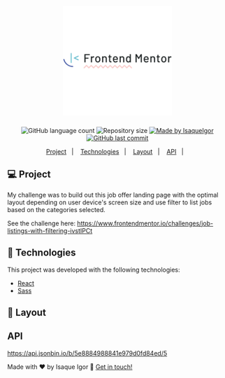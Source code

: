 <h1 align="center">
    <img alt="FrontendM" title="#FM" src=".github/logo.png" width="250px" />
</h1>
<p align="center">
  <img alt="GitHub language count" src="https://img.shields.io/github/languages/count/IsaqueIgor/Job-Listing-App?color=%2304D361">

  <img alt="Repository size" src="https://img.shields.io/github/repo-size/IsaqueIgor/Job-Listing-App">

  <a href="https://www.linkedin.com/in/isaqueigor/">
    <img alt="Made by IsaqueIgor" src="https://img.shields.io/badge/made%20by-IsaqueIgor-%2304D361">
  </a>

  <a href="https://github.com/IsaqueIgor/LinkedinNewUI/commits/master">
    <img alt="GitHub last commit" src="https://img.shields.io/github/last-commit/IsaqueIgor/Job-Listing-App">
  </a>
</p>

<p align="center">
  <a href="#-project">Project</a>&nbsp;&nbsp;&nbsp;|&nbsp;&nbsp;&nbsp;
  <a href="#rocket-Technologies">Technologies</a>&nbsp;&nbsp;&nbsp;|&nbsp;&nbsp;&nbsp;
  <a href="#-layout">Layout</a>&nbsp;&nbsp;&nbsp;|&nbsp;&nbsp;&nbsp;
  <a href="#-api">API</a>&nbsp;&nbsp;&nbsp;|&nbsp;&nbsp;&nbsp;
</p>

## 💻 Project

My challenge was to build out this job offer landing page with the optimal layout depending on user device's screen size and use filter to list jobs based on the categories selected.

See the challenge here: https://www.frontendmentor.io/challenges/job-listings-with-filtering-ivstIPCt

## :rocket: Technologies

This project was developed with the following technologies:

- [React][reactjs]
- [Sass][sass]

## 🔖 Layout

## API

https://api.jsonbin.io/b/5e8884988841e979d0fd84ed/5

Made with ♥ by Isaque Igor :wave: [Get in touch!](https://www.linkedin.com/in/isaqueigor/)

[nodejs]: https://nodejs.org/
[sass]: https://sass-lang.com/
[typescript]: https://www.typescriptlang.org/
[expo]: https://expo.io/
[reactjs]: https://reactjs.org
[rn]: https://facebook.github.io/react-native/
[yarn]: https://yarnpkg.com/
[vs]: https://code.visualstudio.com/
[vceditconfig]: https://marketplace.visualstudio.com/items?itemName=EditorConfig.EditorConfig
[vceslint]: https://marketplace.visualstudio.com/items?itemName=dbaeumer.vscode-eslint
[prettier]: https://marketplace.visualstudio.com/items?itemName=esbenp.prettier-vscode
